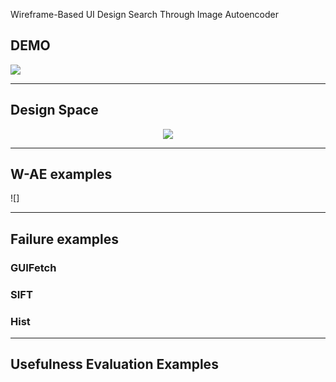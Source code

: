 Wireframe-Based UI Design Search Through Image Autoencoder

## DEMO
[![](http://img.youtube.com/vi/StTKtI2s5IA/0.jpg)](https://youtu.be/StTKtI2s5IA "UI Design Search Demo")

----------
## Design Space
<p align="center"><img src="https://github.com/fsewae/fse_wae/blob/master/database_img/DesignSpace.png"></p>

----------
## W-AE examples
![]

----------
## Failure examples
### GUIFetch

### SIFT

### Hist

----------
## Usefulness Evaluation Examples
